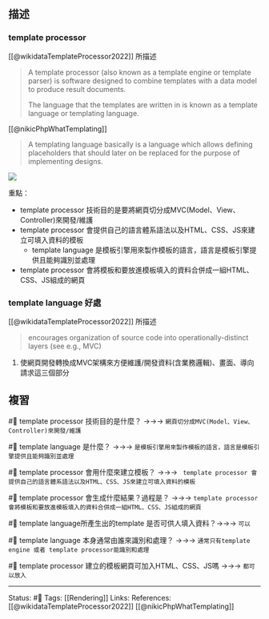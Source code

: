 ## 描述



### template processor
[[@wikidataTemplateProcessor2022]] 所描述
> A template processor (also known as a template engine or template parser) is software designed to combine templates with a data model to produce result documents.
> 
> The language that the templates are written in is known as a template language or templating language.

[[@nikicPhpWhatTemplating]]
> A templating language basically is a language which allows defining placeholders that should later on be replaced for the purpose of implementing designs.

![](https://upload.wikimedia.org/wikipedia/commons/thumb/c/c7/TempEngGen015.svg/440px-TempEngGen015.svg.png)

重點：
- template processor 技術目的是要將網頁切分成MVC(Model、View、Controller)來開發/維護
- template processor 會提供自己的語言體系語法以及HTML、CSS、JS來建立可填入資料的模板
	- template language 是模板引擎用來製作模板的語言，語言是模板引擎提供且能夠識別並處理
- template processor 會將模板和要放進模板填入的資料合併成一組HTML、CSS、JS組成的網頁

### template language 好處
[[@wikidataTemplateProcessor2022]] 所描述
> encourages organization of source code into operationally-distinct layers (see e.g., MVC)

1. 使網頁開發轉換成MVC架構來方便維護/開發資料(含業務邏輯)、畫面、導向請求這三個部分


## 複習
#🧠 template processor 技術目的是什麼？ ->->-> `網頁切分成MVC(Model、View、Controller)來開發/維護`
<!--SR:!2022-09-16,14,210-->

#🧠 template language 是什麼？ ->->-> `是模板引擎用來製作模板的語言，語言是模板引擎提供且能夠識別並處理`
<!--SR:!2022-10-21,47,250-->



#🧠 template processor 會用什麼來建立模板？ ->->-> ` template processor 會提供自己的語言體系語法以及HTML、CSS、JS來建立可填入資料的模板`
<!--SR:!2022-11-03,56,250-->

#🧠 template processor 會生成什麼結果？過程是？ ->->-> `template processor 會將模板和要放進模板填入的資料合併成一組HTML、CSS、JS組成的網頁`
<!--SR:!2022-11-04,56,250-->

#🧠 template language所產生出的template 是否可供人填入資料？->->-> `可以`
<!--SR:!2022-09-14,24,250-->


#🧠 template language 本身通常由誰來識別和處理？ ->->-> `通常只有template engine 或者 template processor能識別和處理`
<!--SR:!2022-09-29,31,248-->

#🧠 template processor 建立的模板網頁可加入HTML、CSS、JS嗎 ->->-> `都可以放入`
<!--SR:!2022-10-08,37,248-->


---
Status: #🌱 
Tags:
[[Rendering]]
Links:
References:
[[@wikidataTemplateProcessor2022]]
[[@nikicPhpWhatTemplating]]